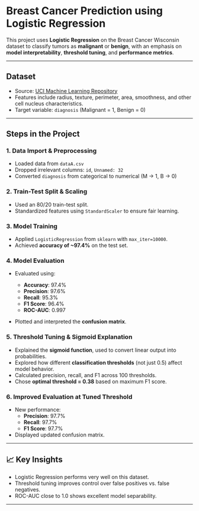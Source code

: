 #  Breast Cancer Prediction using Logistic Regression

This project uses **Logistic Regression** on the Breast Cancer Wisconsin dataset to classify tumors as **malignant** or **benign**, with an emphasis on **model interpretability**, **threshold tuning**, and **performance metrics**.

---

##  Dataset

- Source: [UCI Machine Learning Repository](https://www.kaggle.com/datasets/uciml/breast-cancer-wisconsin-data)
- Features include radius, texture, perimeter, area, smoothness, and other cell nucleus characteristics.
- Target variable: `diagnosis` (Malignant = 1, Benign = 0)

---

##  Steps in the Project

### 1. **Data Import & Preprocessing**
- Loaded data from `dataA.csv`
- Dropped irrelevant columns: `id`, `Unnamed: 32`
- Converted `diagnosis` from categorical to numerical (M → 1, B → 0)

### 2. **Train-Test Split & Scaling**
- Used an 80/20 train-test split.
- Standardized features using `StandardScaler` to ensure fair learning.

### 3. **Model Training**
- Applied `LogisticRegression` from `sklearn` with `max_iter=10000`.
- Achieved **accuracy of ~97.4%** on the test set.

### 4. **Model Evaluation**
- Evaluated using:
  - **Accuracy**: 97.4%
  - **Precision**: 97.6%
  - **Recall**: 95.3%
  - **F1 Score**: 96.4%
  - **ROC-AUC**: 0.997

- Plotted and interpreted the **confusion matrix**.

### 5. **Threshold Tuning & Sigmoid Explanation**
- Explained the **sigmoid function**, used to convert linear output into probabilities.
- Explored how different **classification thresholds** (not just 0.5) affect model behavior.
- Calculated precision, recall, and F1 across 100 thresholds.
- Chose **optimal threshold = 0.38** based on maximum F1 score.

### 6. **Improved Evaluation at Tuned Threshold**
- New performance:
  - **Precision**: 97.7%
  - **Recall**: 97.7%
  - **F1 Score**: 97.7%
- Displayed updated confusion matrix.

---

## 📈 Key Insights

- Logistic Regression performs very well on this dataset.
- Threshold tuning improves control over false positives vs. false negatives.
- ROC-AUC close to 1.0 shows excellent model separability.

---
